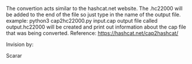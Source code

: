The convertion acts similar to the hashcat.net website. 
The .hc22000 will be added to the end of the file so just type in the name of the output file.
example: 
python3 cap2hc22000.py input.cap output
file called output.hc22000 will be created and print out information about the cap file that was being converted. 
Reference:
https://hashcat.net/cap2hashcat/

Invision by:

Scarar

